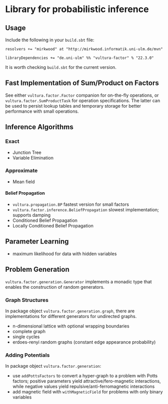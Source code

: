 # Library for probabilistic inference

## Usage

Include the following in your `build.sbt` file:

    resolvers += "mirkwood" at "http://mirkwood.informatik.uni-ulm.de/mvn"

    libraryDependencies += "de.uni-ulm" %% "vultura-factor" % "22.3.0"

It is worth checking `build.sbt` for the current version.

## Fast Implementation of Sum/Product on Factors

See either `vultura.factor.Factor` companion for on-the-fly operations, or
`vultura.factor.SumProductTask` for operation specifications. The latter
can be used to persist lookup tables and temporary storage for better performance
with small operations.

## Inference Algorithms
### Exact

- Junction Tree
- Variable Elimination

### Approximate
- Mean field

#### Belief Propagation
- `vultura.propagation.BP` fastest version for small factors
- `vultura.factor.inference.BeliefPropagation` slowest implementation; supports damping
- Conditioned Belief Propagation
- Locally Conditioned Belief Propagation

## Parameter Learning

- maximum likelihood for data with hidden variables

## Problem Generation

`vultura.factor.generation.Generator` implements a monadic type that enables the construction of random generators.

### Graph Structures

In package object `vultura.factor.generation.graph`, there are implementations for different generators for undirected graphs.
  
  - n-dimensional lattice with optional wrapping boundaries
  - complete graph
  - single cycles 
  - erdoes-renyi random graphs (constant edge appearance probability)

### Adding Potentials

In package object `vultura.factor.generation`:

 - use `addPottsFactors` to convert a hyper-graph to a problem with Potts factors; 
   positive parameters yield attractive/fero-magnetic interactions, 
   while negative values yield repulsive/anti-ferromagnetic interactions
 - add magnetic field with `withMagneticField` for problems with only binary variables


